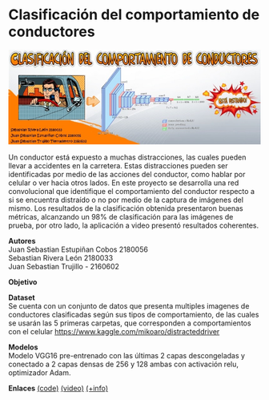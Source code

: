 # Clasificación del comportamiento de conductores
<img src="banner.jpg">

Un conductor está expuesto a muchas distracciones, las cuales pueden llevar a accidentes en la carretera. Estas distracciones pueden ser identificadas por medio de las acciones del conductor, como hablar por celular o ver hacia otros lados. En este proyecto se desarrolla una red convolucional que identifique el comportamiento del conductor respecto a si se encuentra distraído o no por medio de la captura de imágenes del mismo. Los resultados de la clasificación obtenida presentaron buenas métricas, alcanzando un 98% de clasificación para las imágenes de prueba, por otro lado, la aplicación a video presentó resultados coherentes.

<b>Autores</b><br>
Juan Sebastian Estupiñan Cobos 2180056<br>
Sebastian Rivera León 2180033<br>
Juan Sebastian Trujillo - 2160602

<b>Objetivo</b><br>


<b>Dataset</b><br>
Se cuenta con un conjunto de datos que presenta multiples imagenes de conductores clasificadas según sus tipos de comportamiento, de las cuales se usarán las 5 primeras carpetas, que corresponden a comportamientos con el celular https://www.kaggle.com/mikoaro/distracteddriver

<b>Modelos</b><br>
Modelo VGG16 pre-entrenado con las últimas 2 capas descongeladas y conectado a 2 capas densas de 256 y 128 ambas con activación relu, optimizador Adam.

<b>Enlaces</b>
<a href="https://github.com/Etherion99/IA2_comportamiento_conductores">(code)</a> <a href="https://www.youtube.com/watch?v=hc4-Ou34ukk">(video)</a> <a href="https://github.com/Etherion99/IA2_comportamiento_conductores/blob/main/presentaci%C3%B3n.pptx">(+info)</a>
